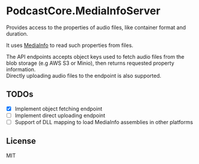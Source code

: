 # PodcastCore.MediaInfoServer

Provides access to the properties of audio files, like container format and duration.

It uses [MediaInfo](https://mediaarea.net/en/MediaInfo) to read such properties from files.

The API endpoints accepts object keys used to fetch audio files from the blob storage (e.g AWS S3 or Minio), then returns requested property information.  
Directly uploading audio files to the endpoint is also supported.

## TODOs

- [X] Implement object fetching endpoint
- [ ] Implement direct uploading endpoint
- [ ] Support of DLL mapping to load MediaInfo assemblies in other platforms

## License

MIT
